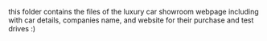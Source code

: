 this folder contains the files of the luxury car showroom webpage including with car details, companies name, and website for their purchase and test drives :)
